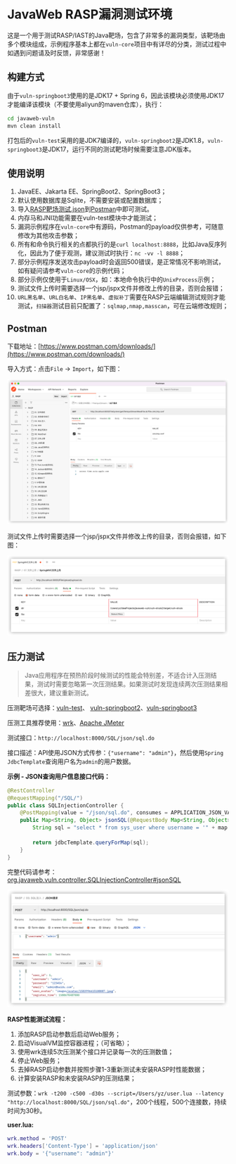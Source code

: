 # JavaWeb RASP漏洞测试环境

这是一个用于测试RASP/IAST的Java靶场，包含了非常多的漏洞类型，该靶场由多个模块组成，示例程序基本上都在`vuln-core`项目中有详尽的分类，测试过程中如遇到问题请及时反馈，非常感谢！



## 构建方式

由于`vuln-springboot3`使用的是JDK17 + Spring 6，因此该模块必须使用JDK17才能编译该模块（不要使用aliyun的maven仓库），执行：

```bash
cd javaweb-vuln
mvn clean install
```
打包后的`vuln-test`采用的是JDK7编译的，`vuln-springboot2`是JDK1.8，`vuln-springboot3`是JDK17，运行不同的测试靶场时候需要注意JDK版本。



## 使用说明

1. JavaEE、Jakarta EE、SpringBoot2、SpringBoot3；
2. 默认使用数据库是Sqlite，不需要安装或配置数据库；
3. 导入[RASP靶场测试.json](./RASP靶场测试.json)到[Postman](https://www.postman.com/)中即可测试。
4. 内存马和JNI功能需要在vuln-test模块中才能测试；
5. 漏洞示例程序在`vuln-core`中有源码，Postman的payload仅供参考，可随意修改为其他攻击参数；
6. 所有和命令执行相关的点都执行的是`curl localhost:8888`，比如Java反序列化，因此为了便于观测，建议测试时执行：`nc -vv -l 8888`；
7. 部分示例程序发送攻击payload时会返回500错误，是正常情况不影响测试，如有疑问请参考`vuln-core`的示例代码；
7. 部分示例仅使用于`Linux/OSX`，如：本地命令执行中的`UnixProcess`示例；
7. 测试文件上传时需要选择一个jsp/jspx文件并修改上传的目录，否则会报错；
7. `URL黑名单`、`URL白名单`、`IP黑名单`、`虚拟补丁`需要在RASP云端编辑测试规则才能测试，`扫描器`测试目前只配置了：`sqlmap,nmap,masscan`，可在云端修改规则；



## Postman

下载地址：[https://www.postman.com/downloads/](https://www.postman.com/downloads/)

导入方式：点击`File` -> `Import`，如下图：

<img src="images/image-20220414154311860.png" alt="image-20220414154311860" style="zoom:50%;" />

测试文件上传时需要选择一个jsp/jspx文件并修改上传的目录，否则会报错，如下图：

<img src="images/image-20220414154457785.png" alt="image-20220414154457785" style="zoom:50%;" />



## 压力测试

> Java应用程序在预热阶段时候测试的性能会特别差，不适合计入压测结果，测试时需要忽略第一次压测结果。如果测试时发现连续两次压测结果相差很大，建议重新测试。



压测靶场可选择：[vuln-test](https://github.com/javaweb-rasp/javaweb-vuln/tree/master/vuln-test)、 [vuln-springboot2](https://github.com/javaweb-rasp/javaweb-vuln/tree/master/vuln-springboot2)、[vuln-springboot3](https://github.com/javaweb-rasp/javaweb-vuln/tree/master/vuln-springboot3)

压测工具推荐使用：[wrk](https://github.com/wg/wrk)、[Apache JMeter](https://jmeter.apache.org/)

测试接口：`http://localhost:8000/SQL/json/sql.do`

接口描述：API使用JSON方式传参：`{"username": "admin"}`，然后使用`Spring JdbcTemplate`查询用户名为`admin`的用户数据。

**示例 - JSON查询用户信息接口代码：**

```java
@RestController
@RequestMapping("/SQL/")
public class SQLInjectionController {
	@PostMapping(value = "/json/sql.do", consumes = APPLICATION_JSON_VALUE)
	public Map<String, Object> jsonSQL(@RequestBody Map<String, Object> map) {
		String sql = "select * from sys_user where username = '" + map.get("username") + "'";

		return jdbcTemplate.queryForMap(sql);
	}
}
```

完整代码请参考：[org.javaweb.vuln.controller.SQLInjectionController#jsonSQL](https://github.com/javaweb-rasp/javaweb-vuln/blob/master/vuln-core/src/main/java/org/javaweb/vuln/controller/SQLInjectionController.java#L46)

<img src="./images/image-20220415121848006.png" alt="image-20220415121848006" style="zoom:50%;" />

**RASP性能测试流程：**

1. 添加RASP启动参数后启动Web服务；
2. 启动VisualVM监控容器进程；（可省略）；
3. 使用wrk连续5次压测某个接口并记录每一次的压测数值；
4. 停止Web服务；
5. 去掉RASP启动参数并按照步骤1-3重新测试未安装RASP时性能数据；
6. 计算安装RASP和未安装RASP的压测结果；



测试参数：`wrk -t200 -c500 -d30s --script=/Users/yz/user.lua --latency "http://localhost:8000/SQL/json/sql.do"`，200个线程，500个连接数，持续时间为30秒。

**user.lua:**

```lua
wrk.method = 'POST'
wrk.headers['Content-Type'] = 'application/json'
wrk.body = '{"username": "admin"}'
```


